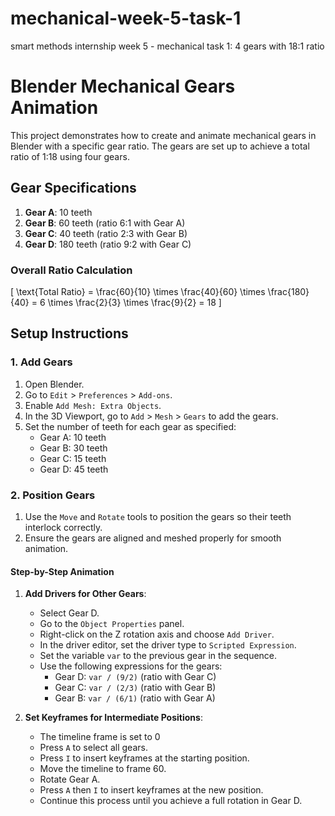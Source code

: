# mechanical-week-5-task-1

smart methods internship week 5 - mechanical task 1: 4 gears with 18:1 ratio 

# Blender Mechanical Gears Animation

This project demonstrates how to create and animate mechanical gears in Blender with a specific gear ratio. The gears are set up to achieve a total ratio of 1:18 using four gears.

## Gear Specifications

1. **Gear A**: 10 teeth
2. **Gear B**: 60 teeth (ratio 6:1 with Gear A)
3. **Gear C**: 40 teeth (ratio 2:3 with Gear B)
4. **Gear D**: 180 teeth (ratio 9:2 with Gear C)

### Overall Ratio Calculation

\[ \text{Total Ratio} = \frac{60}{10} \times \frac{40}{60} \times \frac{180}{40} = 6 \times \frac{2}{3} \times \frac{9}{2} = 18 \]

## Setup Instructions

### 1. Add Gears

1. Open Blender.
2. Go to `Edit` > `Preferences` > `Add-ons`.
3. Enable `Add Mesh: Extra Objects`.
4. In the 3D Viewport, go to `Add` > `Mesh` > `Gears` to add the gears.
5. Set the number of teeth for each gear as specified:
   - Gear A: 10 teeth
   - Gear B: 30 teeth
   - Gear C: 15 teeth
   - Gear D: 45 teeth

### 2. Position Gears

1. Use the `Move` and `Rotate` tools to position the gears so their teeth interlock correctly.
2. Ensure the gears are aligned and meshed properly for smooth animation.
   
#### Step-by-Step Animation

1. **Add Drivers for Other Gears**:
   - Select Gear D.
   - Go to the `Object Properties` panel.
   - Right-click on the Z rotation axis and choose `Add Driver`.
   - In the driver editor, set the driver type to `Scripted Expression`.
   - Set the variable `var` to the previous gear in the sequence.
   - Use the following expressions for the gears:
     - Gear D: `var / (9/2)` (ratio with Gear C)
     - Gear C: `var / (2/3)` (ratio with Gear B)
     - Gear B: `var / (6/1)` (ratio with Gear A)
    
2. **Set Keyframes for Intermediate Positions**:
   - The timeline frame is set to 0
   - Press `A` to select all gears.
   - Press `I` to insert keyframes at the starting position.
   - Move the timeline to frame 60.
   - Rotate Gear A.
   - Press `A` then `I` to insert keyframes at the new position.
   - Continue this process until you achieve a full rotation in Gear D.
